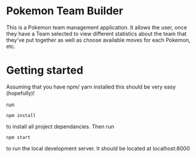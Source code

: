 # Pokemon Team Builder

This is a Pokemon team management application. It allows the user, once they have a Team
selected to view different statistics about the team that they've put together as well as choose
available moves for each Pokemon, etc. 

# Getting started

Assuming that you have npm/ yarn installed this should be very easy (hopefully)!

run

```npm install```

to install all project dependancies. Then run

``` npm start ```

to run the local development server. It should be located at localhost:8000
